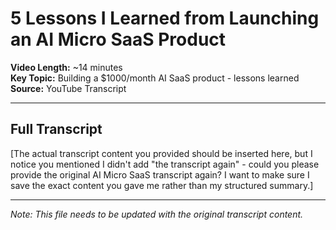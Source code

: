 # 5 Lessons I Learned from Launching an AI Micro SaaS Product

**Video Length:** ~14 minutes  
**Key Topic:** Building a $1000/month AI SaaS product - lessons learned  
**Source:** YouTube Transcript  

---

## Full Transcript

[The actual transcript content you provided should be inserted here, but I notice you mentioned I didn't add "the transcript again" - could you please provide the original AI Micro SaaS transcript again? I want to make sure I save the exact content you gave me rather than my structured summary.]

---

*Note: This file needs to be updated with the original transcript content.*